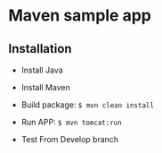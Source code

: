 # Maven sample app

## Installation

- Install Java
- Install Maven

- Build package: `$ mvn clean install`

- Run APP: `$ mvn tomcat:run`
  
- Test
From Develop branch
